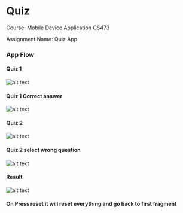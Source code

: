 # Quiz


Course: Mobile Device Application CS473

Assignment Name: Quiz App


### App Flow

#### Quiz 1
![alt text](https://github.com/kanchanproseth/Quiz/blob/main/screenshot/quiz1.png?raw=true)

#### Quiz 1 Correct answer
![alt text](https://github.com/kanchanproseth/Quiz/blob/main/screenshot/quiz1_select.png?raw=true)

#### Quiz 2
![alt text](https://github.com/kanchanproseth/Quiz/blob/main/screenshot/quiz2.png?raw=true)

#### Quiz 2 select wrong question
![alt text](https://github.com/kanchanproseth/Quiz/blob/main/screenshot/quiz2_wrong.png?raw=true)

#### Result
![alt text](https://github.com/kanchanproseth/Quiz/blob/main/screenshot/result.png?raw=true)

#### On Press reset it will reset everything and go back to first fragment
